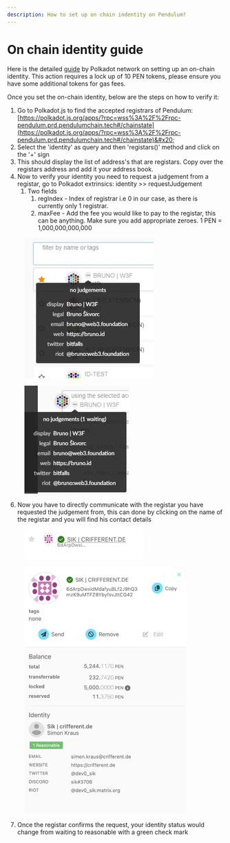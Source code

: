 ```yaml
---
description: How to set up on chain indentity on Pendulum?
---
```


# On chain identity guide

Here is the detailed [guide](https://support.polkadot.network/support/solutions/articles/65000181981-how-to-set-and-clear-an-identity) by Polkadot network on setting up an on-chain identity. This action requires a lock up of 10 PEN tokens, please ensure you have some additional tokens for gas fees.

Once you set the on-chain identity, below are the steps on how to verify it:

1. Go to Polkadot.js to find the accepted registrars of Pendulum: [https://polkadot.js.org/apps/?rpc=wss%3A%2F%2Frpc-pendulum.prd.pendulumchain.tech#/chainstate](https://polkadot.js.org/apps/?rpc=wss%3A%2F%2Frpc-pendulum.prd.pendulumchain.tech#/chainstate)&#x20;
2. Select the 'identity' as query and then 'registars()' method and click on the '+' sign&#x20;
3. This should display the list of address's that are registars. Copy over the registars address and add it your address book.&#x20;
4. Now to verify your identity you need to request a judgement from a registar, go to Polkadot extrinsics: identity >> requestJudgement
   1. Two fields
      1. regIndex - Index of registrar i.e 0 in our case, as there is currently only 1 registrar.&#x20;
      2. maxFee - Add the fee you would like to pay to the registar, this can be anything. Make sure you add appropriate zeroes. 1 PEN = 1,000,000,000,000

<figure><img src="../.gitbook/assets/image (22).png" alt=""><figcaption></figcaption></figure>

<figure><img src="../.gitbook/assets/image (24).png" alt=""><figcaption></figcaption></figure>

6. Now you have to directly communicate with the registar you have requested the judgement from, this can done by clicking on the name of the registar and you will find his contact details

<figure><img src="../.gitbook/assets/Screenshot 2023-10-31 at 12.15.14 PM.png" alt="" width="278"><figcaption></figcaption></figure>

<figure><img src="../.gitbook/assets/image (25).png" alt="" width="375"><figcaption></figcaption></figure>

7. Once the registar confirms the request, your identity status would change from waiting to reasonable with a green check mark
